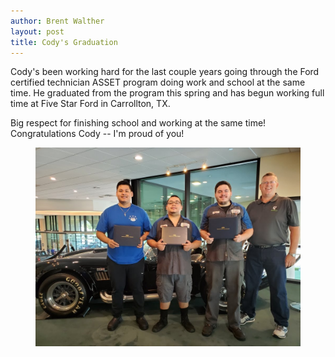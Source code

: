 ```yaml
---
author: Brent Walther
layout: post
title: Cody's Graduation
---
```

Cody's been working hard for the last couple years going through the Ford certified technician ASSET program doing work and school at the same time. He graduated from the program this spring and has begun working full time at Five Star Ford in Carrollton, TX.

Big respect for finishing school and working at the same time! Congratulations Cody -- I'm proud of you!

<figure>
    <img alt="Cody and a couple of his classmates holding their certificates." src="/img/cody_graduation_may_2020.jpeg" />
</figure>
